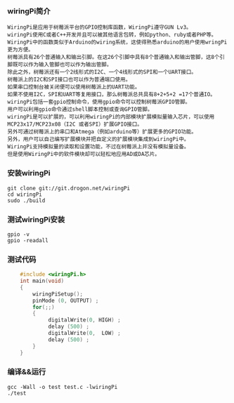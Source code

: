 ### wiringPi简介

    WiringPi是应用于树莓派平台的GPIO控制库函数，WiringPi遵守GUN Lv3。
    wiringPi使用C或者C++开发并且可以被其他语言包转，例如python、ruby或者PHP等。
    WiringPi中的函数类似于Arduino的wiring系统，这使得熟悉arduino的用户使用wringPi更为方便。
    树莓派具有26个普通输入和输出引脚。在这26个引脚中具有8个普通输入和输出管脚，这8个引脚既可以作为输入管脚也可以作为输出管脚。
    除此之外，树莓派还有一个2线形式的I2C、一个4线形式的SPI和一个UART接口。
    树莓派上的I2C和SPI接口也可以作为普通端口使用。
    如果串口控制台被关闭便可以使用树莓派上的UART功能。
    如果不使用I2C，SPI和UART等复用接口，那么树莓派总共具有8+2+5+2 =17个普通IO。
    wiringPi包括一套gpio控制命令，使用gpio命令可以控制树莓派GPIO管脚。
    用户可以利用gpio命令通过shell脚本控制或查询GPIO管脚。
    wiringPi是可以扩展的，可以利用wiringPi的内部模块扩展模拟量输入芯片，可以使用MCP23x17/MCP23x08（I2C 或者SPI）扩展GPIO接口。
    另外可通过树莓派上的串口和Atmega（例如arduino等）扩展更多的GPIO功能。
    另外，用户可以自己编写扩展模块并把自定义的扩展模块集成到wiringPi中。
    WiringPi支持模拟量的读取和设置功能，不过在树莓派上并没有模拟量设备。
    但是使用WiringPi中的软件模块却可以轻松地应用AD或DA芯片。

### 安装wiringPi 

    git clone git://git.drogon.net/wiringPi
    cd wiringPi 
    sudo ./build

### 测试wiringPi安装
    
    gpio -v
    gpio -readall

### 测试代码

```cpp
    #include <wiringPi.h>  
    int main(void)  
    {  
        wiringPiSetup();  
        pinMode (0, OUTPUT) ;  
        for(;;)   
        {  
             digitalWrite(0, HIGH) ; 
             delay (500) ;  
             digitalWrite(0,  LOW) ; 
             delay (500) ;  
        }      
    }
```

### 编译&&运行

    gcc -Wall -o test test.c -lwiringPi
    ./test

